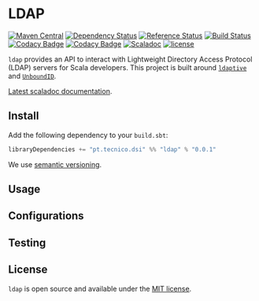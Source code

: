 # LDAP
[![Maven Central](https://maven-badges.herokuapp.com/maven-central/pt.tecnico.dsi/ldap_2.11/badge.svg?maxAge=604800)](https://maven-badges.herokuapp.com/maven-central/pt.tecnico.dsi/ldap_2.11)
[![Dependency Status](https://www.versioneye.com/java/pt.tecnico.dsi:ldap_2.11/badge.svg?style=flat-square&maxAge=604800)](https://www.versioneye.com/java/pt.tecnico.dsi:ldap_2.11)
[![Reference Status](https://www.versioneye.com/java/pt.tecnico.dsi:ldap_2.11/reference_badge.svg?style=plastic&maxAge=604800)](https://www.versioneye.com/java/pt.tecnico.dsi:ldap_2.11/references)
[![Build Status](https://travis-ci.org/ist-dsi/ldap.svg?branch=master&style=plastic&maxAge=604800)](https://travis-ci.org/ist-dsi/ldap)
[![Codacy Badge](https://api.codacy.com/project/badge/Coverage/89fa5981298d49e09553b7b41f1ef74e)](https://www.codacy.com/app/IST-DSI/ldap?utm_source=github.com&amp;utm_medium=referral&amp;utm_content=ist-dsi/ldap&amp;utm_campaign=Badge_Coverage)
[![Codacy Badge](https://api.codacy.com/project/badge/Grade/89fa5981298d49e09553b7b41f1ef74e)](https://www.codacy.com/app/IST-DSI/ldap?utm_source=github.com&amp;utm_medium=referral&amp;utm_content=ist-dsi/ldap&amp;utm_campaign=Badge_Grade)
[![Scaladoc](http://javadoc-badge.appspot.com/pt.tecnico.dsi/ldap_2.11.svg?label=scaladoc&style=plastic&maxAge=604800)](https://ist-dsi.github.io/ldap/latest/api/#pt.tecnico.dsi.ldap.package)
[![license](http://img.shields.io/:license-MIT-blue.svg)](LICENSE)

`ldap` provides an API to interact with Lightweight Directory Access Protocol (LDAP) servers for Scala developers. This project is built around [`ldaptive`](http://www.ldaptive.org) and [`UnboundID`](http://unboundid.com/).

[Latest scaladoc documentation](http://ist-dsi.github.io/ldap/latest/api/).

## Install
Add the following dependency to your `build.sbt`:
```sbt
libraryDependencies += "pt.tecnico.dsi" %% "ldap" % "0.0.1"
```
We use [semantic versioning](http://semver.org).

## Usage

## Configurations

## Testing

## License
`ldap` is open source and available under the [MIT license](LICENSE).

